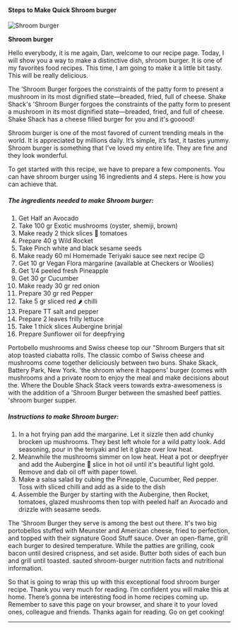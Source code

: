             

#### Steps to Make Quick Shroom burger

![Shroom burger](https://img-global.cpcdn.com/recipes/8db86a2e0ddbb4dd/751x532cq70/shroom-burger-recipe-main-photo.jpg)

**Shroom burger**

Hello everybody, it is me again, Dan, welcome to our recipe page. Today, I will show you a way to make a distinctive dish, shroom burger. It is one of my favorites food recipes. This time, I am going to make it a little bit tasty. This will be really delicious.

The 'Shroom Burger forgoes the constraints of the patty form to present a mushroom in its most dignified state—breaded, fried, full of cheese. Shake Shack's 'Shroom Burger forgoes the constraints of the patty form to present a mushroom in its most dignified state—breaded, fried, and full of cheese. Shake Shack has a cheese filled burger for you and it's gooood!

Shroom burger is one of the most favored of current trending meals in the world. It is appreciated by millions daily. It’s simple, it’s fast, it tastes yummy. Shroom burger is something that I’ve loved my entire life. They are fine and they look wonderful.

To get started with this recipe, we have to prepare a few components. You can have shroom burger using 16 ingredients and 4 steps. Here is how you can achieve that.

##### The ingredients needed to make Shroom burger:

1.  Get Half an Avocado
2.  Take 100 gr Exotic mushrooms (oyster, shemiji, brown)
3.  Make ready 2 thick slices 🍅 tomatoes
4.  Prepare 40 g Wild Rocket
5.  Take Pinch white and black sesame seeds
6.  Make ready 60 ml Homemade Teriyaki sauce see next recipe 😉
7.  Get 10 gr Vegan Flora margarine (available at Checkers or Woolies)
8.  Get 1/4 peeled fresh Pineapple
9.  Get 30 gr Cucumber
10.  Make ready 30 gr red onion
11.  Prepare 30 gr red Pepper
12.  Take 5 gr sliced red 🌶 chilli
13.  Prepare TT salt and pepper
14.  Prepare 2 leaves frilly lettuce
15.  Take 1 thick slices Aubergine brinjal
16.  Prepare Sunflower oil for deepfrying

Portobello mushrooms and Swiss cheese top our "Shroom Burgers that sit atop toasted ciabatta rolls. The classic combo of Swiss cheese and mushrooms come together deliciously between two buns. Shake Skack, Battery Park, New York. 'the shroom where it happens' burger (comes with mushrooms and a private room to enjoy the meal and make decisions about the. Where the Double Shack Stack veers towards extra-awesomeness is with the addition of a 'Shroom Burger between the smashed beef patties. 'shroom burger supper.

##### Instructions to make Shroom burger:

1.  In a hot frying pan add the margarine. Let it sizzle then add chunky brocken up mushrooms. They best left whole for a wild patty look. Add seasoning, pour in the teriyaki and let it glaze over low heat.
2.  Meanwhile the mushrooms simmer on low heat. Heat a pot or deepfryer and add the Aubergine 🍆 slice in hot oil until it's beautiful light gold. Remove and dab oil off with paper towel.
3.  Make a salsa salad by cubing the Pineapple, Cucumber, Red pepper. Toss with sliced chilli and add as a side to the dish
4.  Assemble the Burger by starting with the Aubergine, then Rocket, tomatoes, glazed mushrooms then top with peeled half an Avocado and drizzle with seasame seeds.

The 'Shroom Burger they serve is among the best out there. It's two big portobellos stuffed with Meunster and American cheese, fried to perfection, and topped with their signature Good Stuff sauce. Over an open-flame, grill each burger to desired temperature. While the patties are grilling, cook bacon until desired crispness, and set aside. Butter both sides of each bun and grill until toasted. sauted shroom-burger nutrition facts and nutritional information.

So that is going to wrap this up with this exceptional food shroom burger recipe. Thank you very much for reading. I’m confident you will make this at home. There’s gonna be interesting food in home recipes coming up. Remember to save this page on your browser, and share it to your loved ones, colleague and friends. Thanks again for reading. Go on get cooking!

* * *